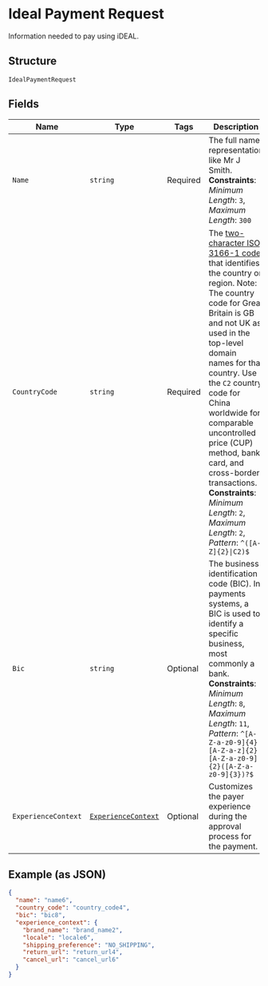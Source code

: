
# Ideal Payment Request

Information needed to pay using iDEAL.

## Structure

`IdealPaymentRequest`

## Fields

| Name | Type | Tags | Description |
|  --- | --- | --- | --- |
| `Name` | `string` | Required | The full name representation like Mr J Smith.<br>**Constraints**: *Minimum Length*: `3`, *Maximum Length*: `300` |
| `CountryCode` | `string` | Required | The [two-character ISO 3166-1 code](/api/rest/reference/country-codes/) that identifies the country or region. Note: The country code for Great Britain is GB and not UK as used in the top-level domain names for that country. Use the `C2` country code for China worldwide for comparable uncontrolled price (CUP) method, bank card, and cross-border transactions.<br>**Constraints**: *Minimum Length*: `2`, *Maximum Length*: `2`, *Pattern*: `^([A-Z]{2}\|C2)$` |
| `Bic` | `string` | Optional | The business identification code (BIC). In payments systems, a BIC is used to identify a specific business, most commonly a bank.<br>**Constraints**: *Minimum Length*: `8`, *Maximum Length*: `11`, *Pattern*: `^[A-Z-a-z0-9]{4}[A-Z-a-z]{2}[A-Z-a-z0-9]{2}([A-Z-a-z0-9]{3})?$` |
| `ExperienceContext` | [`ExperienceContext`](../../doc/models/experience-context.md) | Optional | Customizes the payer experience during the approval process for the payment. |

## Example (as JSON)

```json
{
  "name": "name6",
  "country_code": "country_code4",
  "bic": "bic8",
  "experience_context": {
    "brand_name": "brand_name2",
    "locale": "locale6",
    "shipping_preference": "NO_SHIPPING",
    "return_url": "return_url4",
    "cancel_url": "cancel_url6"
  }
}
```

